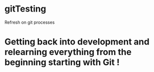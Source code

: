 # gitTesting
Refresh on git processes
# Getting back into development and relearning everything from the beginning starting with Git !
